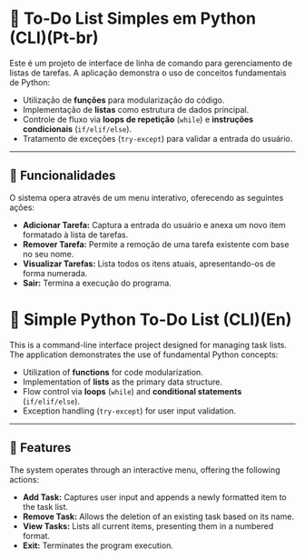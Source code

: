 

# 🐍 To-Do List Simples em Python (CLI)(Pt-br)

Este é um projeto de interface de linha de comando para gerenciamento de listas de tarefas. A aplicação demonstra o uso de conceitos fundamentais de Python:

* Utilização de **funções** para modularização do código.
* Implementação de **listas** como estrutura de dados principal.
* Controle de fluxo via **loops de repetição** (`while`) e **instruções condicionais** (`if/elif/else`).
* Tratamento de exceções (`try-except`) para validar a entrada do usuário.

---

## 🚀 Funcionalidades

O sistema opera através de um menu interativo, oferecendo as seguintes ações:

* **Adicionar Tarefa:** Captura a entrada do usuário e anexa um novo item formatado à lista de tarefas.
* **Remover Tarefa:** Permite a remoção de uma tarefa existente com base no seu nome.
* **Visualizar Tarefas:** Lista todos os itens atuais, apresentando-os de forma numerada.
* **Sair:** Termina a execução do programa.

# 🐍 Simple Python To-Do List (CLI)(En)

This is a command-line interface project designed for managing task lists. The application demonstrates the use of fundamental Python concepts:

* Utilization of **functions** for code modularization.
* Implementation of **lists** as the primary data structure.
* Flow control via **loops** (`while`) and **conditional statements** (`if/elif/else`).
* Exception handling (`try-except`) for user input validation.

---

## 🚀 Features

The system operates through an interactive menu, offering the following actions:

* **Add Task:** Captures user input and appends a newly formatted item to the task list.
* **Remove Task:** Allows the deletion of an existing task based on its name.
* **View Tasks:** Lists all current items, presenting them in a numbered format.
* **Exit:** Terminates the program execution.
